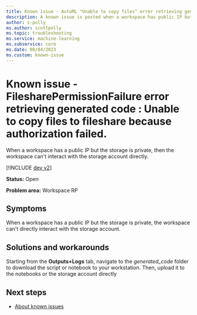 ```yaml
---
title: Known issue - AutoML "Unable to copy files" error retrieving generated code
description: A known issue is posted when a workspace has public IP but the storage is private then the workspace can't interact with the storage account directly.
author: s-polly
ms.author: scottpolly
ms.topic: troubleshooting  
ms.service: machine-learning
ms.subservice: core
ms.date: 08/04/2023
ms.custom: known-issue
---
```


# Known issue  - FilesharePermissionFailure error retrieving generated code : Unable to copy files to fileshare because authorization failed.

When a workspace has a public IP but the storage is private, then the workspace can't interact with the storage account directly. 

[!INCLUDE [dev v2](../includes/machine-learning-dev-v2.md)]

**Status:** Open

**Problem area:** Workspace RP


## Symptoms

When a workspace has a public IP but the storage is private, the workspace can't directly interact with the storage account.

## Solutions and workarounds

Starting from the **Outputs+Logs** tab, navigate to the *generated_code* folder to download the script or notebook to your workstation. Then, upload it to the notebooks or the storage account directly

## Next steps

- [About known issues](azureml-known-issues.md)
